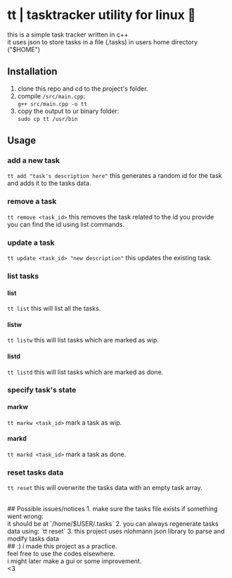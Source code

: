 # tt | tasktracker utility for linux 📝
this is a simple task tracker written in c++<br/> 
it uses json to store tasks in a file (.tasks) in users home directory ("$HOME")<br/>
## Installation
1. clone this repo and cd to the project's folder.
2. compile `/src/main.cpp`:<br/>
`g++ src/main.cpp -o tt`
3. copy the output to ur binary folder:<br/>
`sudo cp tt /usr/bin`
## Usage
### add a new task
`tt add "task's description here"`
this generates a random id for the task and adds it to the tasks data.

### remove a task
`tt remove <task_id>`
this removes the task related to the id you provide<br/>
you can find the id using list commands.

### update a task
`tt update <task_id> "new description"`
this updates the existing task.

### list tasks
#### list
`tt list`
this will list all the tasks.

#### listw
`tt listw`
this will list tasks which are marked as wip.

#### listd
`tt listd`
this will list tasks which are marked as done.

### specify task's state
#### markw
`tt markw <task_id>`
mark a task as wip.

#### markd
`tt markd <task_id>`
mark a task as done.

### reset tasks data
`tt reset`
this will overwrite the tasks data with an empty task array.

<br/>
## Possible issues/notices
1. make sure the tasks file exists if something went wrong: <br/>
it should be at `/home/$USER/.tasks`
2. you can always regenerate tasks data using:
`tt reset`
3. this project uses nlohmann json library to parse and modify tasks data

<br/>
## :)
i made this project as a practice.<br/>
feel free to use the codes elsewhere.<br/>
i might later make a gui or some improvement.<br/>
<3
